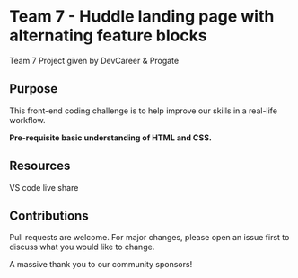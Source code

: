 # Team 7 - Huddle landing page with alternating feature blocks

Team 7 Project given by DevCareer & Progate

## Purpose

This front-end coding challenge is to help improve our skills in a real-life workflow.

**Pre-requisite basic understanding of HTML and CSS.**

## Resources
VS code live share

## Contributions
Pull requests are welcome. For major changes, please open an issue first to discuss what you would like to change.

A massive thank you to our community sponsors!
